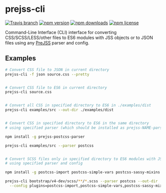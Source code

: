 prejss-cli
====

[![Travis branch](https://img.shields.io/travis/axept/prejss-cli/master.svg?style=flat-square)](https://travis-ci.org/axept/prejss-cli)
[![npm version](https://img.shields.io/npm/v/prejss-cli.svg?style=flat-square)](https://www.npmjs.com/package/prejss-cli)
[![npm downloads](https://img.shields.io/npm/dt/prejss-cli.svg?style=flat-square)](https://www.npmjs.com/package/prejss-cli)
[![npm license](https://img.shields.io/npm/l/prejss-cli.svg?style=flat-square)](https://www.npmjs.com/package/prejss-cli)

Command-Line Interface (CLI) interface for converting CSS/SCSS/LESS/other files to ES6 modules with JSS objects or to JSON files using any [PreJSS](https://github.com/axept/prejss) parser and config.

## Examples

```bash
# Convert CSS file to JSON in current directory
prejss-cli -f json source.css --pretty


# Convert CSS file to ES6 in current directory
prejss-cli source.css


# Convert all CSS in specified directory to ES6 in ./examples/dist
prejss-cli examples/src --out-dir ./examples/dist


# Convert CSS in specified directory to ES6 in the same directory
# using specified parser (which should be installed as prejss-NAME-parser package)

npm install -g prejss-postcss-parser

prejss-cli examples/src --parser postcss


# Convert SCSS files only in specified directory to ES6 modules with JSS objects
# using specified parser and config

npm install -g postcss-import postcss-simple-vars postcss-sassy-mixins

prejss-cli bootstrap/v4-dev/scss/**/*.scss --parser postcss --out-dir ./bootstrap4-jss \
  --config plugins=postcss-import,postcss-simple-vars,postcss-sassy-mixins
```
